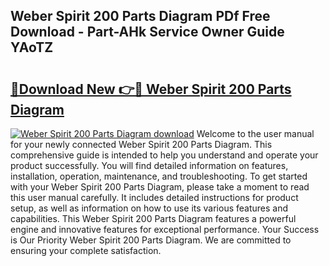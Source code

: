 ## Weber Spirit 200 Parts Diagram PDf Free Download - Part-AHk Service Owner Guide YAoTZ

# <h2><a href="http://dfswt09.blite.top/?on=Weber+Spirit+200+Parts+Diagram">🔗Download New 👉🔴 Weber Spirit 200 Parts Diagram</a></h2>

[![Weber Spirit 200 Parts Diagram download](https://i.imgur.com/lujVjoI.png)](http://dfswt09.blite.top/?on=Weber+Spirit+200+Parts+Diagram)
Welcome to the user manual for your newly connected Weber Spirit 200 Parts Diagram. This comprehensive guide is intended to help you understand and operate your product successfully. You will find detailed information on features, installation, operation, maintenance, and troubleshooting. To get started with your Weber Spirit 200 Parts Diagram, please take a moment to read this user manual carefully. It includes detailed instructions for product setup, as well as information on how to use its various features and capabilities. This Weber Spirit 200 Parts Diagram features a powerful engine and innovative features for exceptional performance. Your Success is Our Priority Weber Spirit 200 Parts Diagram. We are committed to ensuring your complete satisfaction.
